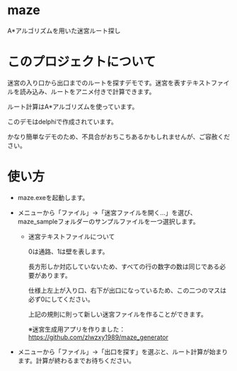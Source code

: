 # maze
A*アルゴリズムを用いた迷宮ルート探し

# このプロジェクトについて
迷宮の入り口から出口までのルートを探すデモです。迷宮を表すテキストファイルを読み込み、ルートをアニメ付きで計算できます。

ルート計算はA*アルゴリズムを使っています。

このデモはdelphiで作成されています。

かなり簡単なデモのため、不具合がおちこちあるかもしれませんが、ご容赦ください。

# 使い方
* maze.exeを起動します。

* メニューから「ファイル」->「迷宮ファイルを開く...」を選び、maze_sampleフォルダーのサンプルファイルを一つ選択します。

  * 迷宮テキストファイルについて

    0は通路、1は壁を表します。

    長方形しか対応していないため、すべての行の数字の数は同じである必要があります。
    
    仕様上左上が入り口、右下が出口になっているため、この二つのマスは必ず0にしてください。

    上記の規則に則って新しい迷宮ファイルを作ることができます。

    ※迷宮生成用アプリを作りました：https://github.com/zlwzxy1989/maze_generator

* メニューから「ファイル」->「出口を探す」を選ぶと、ルート計算が始まります。計算が終わるまでお待ちください。
